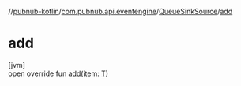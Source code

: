//[pubnub-kotlin](../../../index.md)/[com.pubnub.api.eventengine](../index.md)/[QueueSinkSource](index.md)/[add](add.md)

# add

[jvm]\
open override fun [add](add.md)(item: [T](index.md))
